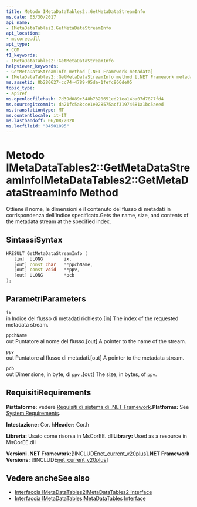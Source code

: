```yaml
---
title: Metodo IMetaDataTables2::GetMetaDataStreamInfo
ms.date: 03/30/2017
api_name:
- IMetaDataTables2.GetMetaDataStreamInfo
api_location:
- mscoree.dll
api_type:
- COM
f1_keywords:
- IMetaDataTables2::GetMetaDataStreamInfo
helpviewer_keywords:
- GetMetaDataStreamInfo method [.NET Framework metadata]
- IMetaDataTables2::GetMetaDataStreamInfo method [.NET Framework metadata]
ms.assetid: 8b280627-cc74-4789-95da-1fefc966de05
topic_type:
- apiref
ms.openlocfilehash: 7d39d089c348b7320651ed21ea14ba07d7877fd4
ms.sourcegitcommit: da21fc5a8cce1e028575acf31974681a1bc5aeed
ms.translationtype: MT
ms.contentlocale: it-IT
ms.lasthandoff: 06/08/2020
ms.locfileid: "84501095"
---
```

# <a name="imetadatatables2getmetadatastreaminfo-method"></a><span data-ttu-id="5845e-102">Metodo IMetaDataTables2::GetMetaDataStreamInfo</span><span class="sxs-lookup"><span data-stu-id="5845e-102">IMetaDataTables2::GetMetaDataStreamInfo Method</span></span>
<span data-ttu-id="5845e-103">Ottiene il nome, le dimensioni e il contenuto del flusso di metadati in corrispondenza dell'indice specificato.</span><span class="sxs-lookup"><span data-stu-id="5845e-103">Gets the name, size, and contents of the metadata stream at the specified index.</span></span>  
  
## <a name="syntax"></a><span data-ttu-id="5845e-104">Sintassi</span><span class="sxs-lookup"><span data-stu-id="5845e-104">Syntax</span></span>  
  
```cpp  
HRESULT GetMetaDataStreamInfo (  
   [in]  ULONG        ix,  
   [out] const char   **ppchName,  
   [out] const void   **ppv,  
   [out] ULONG        *pcb  
);  
```  
  
## <a name="parameters"></a><span data-ttu-id="5845e-105">Parametri</span><span class="sxs-lookup"><span data-stu-id="5845e-105">Parameters</span></span>  
 `ix`  
 <span data-ttu-id="5845e-106">in Indice del flusso di metadati richiesto.</span><span class="sxs-lookup"><span data-stu-id="5845e-106">[in] The index of the requested metadata stream.</span></span>  
  
 `ppchName`  
 <span data-ttu-id="5845e-107">out Puntatore al nome del flusso.</span><span class="sxs-lookup"><span data-stu-id="5845e-107">[out] A pointer to the name of the stream.</span></span>  
  
 `ppv`  
 <span data-ttu-id="5845e-108">out Puntatore al flusso di metadati.</span><span class="sxs-lookup"><span data-stu-id="5845e-108">[out] A pointer to the metadata stream.</span></span>  
  
 `pcb`  
 <span data-ttu-id="5845e-109">out Dimensione, in byte, di `ppv` .</span><span class="sxs-lookup"><span data-stu-id="5845e-109">[out] The size, in bytes, of `ppv`.</span></span>  
  
## <a name="requirements"></a><span data-ttu-id="5845e-110">Requisiti</span><span class="sxs-lookup"><span data-stu-id="5845e-110">Requirements</span></span>  
 <span data-ttu-id="5845e-111">**Piattaforme:** vedere [Requisiti di sistema di .NET Framework](../../get-started/system-requirements.md).</span><span class="sxs-lookup"><span data-stu-id="5845e-111">**Platforms:** See [System Requirements](../../get-started/system-requirements.md).</span></span>  
  
 <span data-ttu-id="5845e-112">**Intestazione:** Cor. h</span><span class="sxs-lookup"><span data-stu-id="5845e-112">**Header:** Cor.h</span></span>  
  
 <span data-ttu-id="5845e-113">**Libreria:** Usato come risorsa in MsCorEE. dll</span><span class="sxs-lookup"><span data-stu-id="5845e-113">**Library:** Used as a resource in MsCorEE.dll</span></span>  
  
 <span data-ttu-id="5845e-114">**Versioni .NET Framework:**[!INCLUDE[net_current_v20plus](../../../../includes/net-current-v20plus-md.md)]</span><span class="sxs-lookup"><span data-stu-id="5845e-114">**.NET Framework Versions:** [!INCLUDE[net_current_v20plus](../../../../includes/net-current-v20plus-md.md)]</span></span>  
  
## <a name="see-also"></a><span data-ttu-id="5845e-115">Vedere anche</span><span class="sxs-lookup"><span data-stu-id="5845e-115">See also</span></span>

- [<span data-ttu-id="5845e-116">Interfaccia IMetaDataTables2</span><span class="sxs-lookup"><span data-stu-id="5845e-116">IMetaDataTables2 Interface</span></span>](imetadatatables2-interface.md)
- [<span data-ttu-id="5845e-117">Interfaccia IMetaDataTables</span><span class="sxs-lookup"><span data-stu-id="5845e-117">IMetaDataTables Interface</span></span>](imetadatatables-interface.md)
